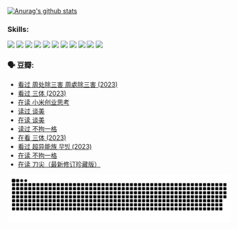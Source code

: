 
[![Anurag's github stats](https://github-readme-stats.vercel.app/api?username=w940853815)](https://github.com/anuraghazra/github-readme-stats)

### Skills:

<code><img height="32" src="https://cdn.jsdelivr.net/npm/simple-icons@v5/icons/python.svg"></code>
<code><img height="32" src="https://cdn.jsdelivr.net/npm/simple-icons@v5/icons/javascript.svg"></code>
<code><img height="32" src="https://cdn.jsdelivr.net/npm/simple-icons@v5/icons/django.svg"></code>
<code><img height="32" src="https://cdn.jsdelivr.net/npm/simple-icons@v5/icons/flask.svg"></code>
<code><img height="32" src="https://cdn.jsdelivr.net/npm/simple-icons@v5/icons/vuetify.svg"></code>
<code><img height="32" src="https://cdn.jsdelivr.net/npm/simple-icons@v5/icons/git.svg"></code>
<code><img height="32" src="https://cdn.jsdelivr.net/npm/simple-icons@v5/icons/docker.svg"></code>
<code><img height="32" src="https://cdn.jsdelivr.net/npm/simple-icons@v5/icons/postgresql.svg"></code>
<code><img height="32" src="https://cdn.jsdelivr.net/npm/simple-icons@v5/icons/elasticsearch.svg"></code>
<code><img height="32" src="https://cdn.jsdelivr.net/npm/simple-icons@v5/icons/macos.svg"></code>
<code><img height="32" src="https://cdn.jsdelivr.net/npm/simple-icons@v5/icons/linux.svg"></code>

### 🗣 豆瓣:

<!-- DOUBAN-ACTIVITIES:START -->
- [看过 周处除三害 周處除三害‎ (2023)](https://www.douban.com/people/136069238/status/4575646701/?_i=13370599)
- [看过 三体‎ (2023)](https://www.douban.com/people/136069238/status/4574263039/?_i=13370599)
- [在读 小米创业思考](https://www.douban.com/people/136069238/status/4572047905/?_i=13370599)
- [读过 谈美](https://www.douban.com/people/136069238/status/4572047629/?_i=13370599)
- [在读 谈美](https://www.douban.com/people/136069238/status/4560861771/?_i=13370599)
- [读过 不拘一格](https://www.douban.com/people/136069238/status/4560861445/?_i=13370599)
- [在看 三体‎ (2023)](https://www.douban.com/people/136069238/status/4558185093/?_i=13370599)
- [看过 超异能族 무빙‎ (2023)](https://www.douban.com/people/136069238/status/4556824186/?_i=13370599)
- [在读 不拘一格](https://www.douban.com/people/136069238/status/4541712161/?_i=13370599)
- [在读 刀尖（最新修订珍藏版）](https://www.douban.com/people/136069238/status/4541711339/?_i=13370599)
<!-- DOUBAN-ACTIVITIES:END -->


![Snake animation](https://raw.githubusercontent.com/w940853815/w940853815/output/github-contribution-grid-snake.svg)

<!--
**w940853815/w940853815** is a ✨ _special_ ✨ repository because its `README.md` (this file) appears on your GitHub profile.

Here are some ideas to get you started:

- 🔭 I’m currently working on ...
- 🌱 I’m currently learning ...
- 👯 I’m looking to collaborate on ...
- 🤔 I’m looking for help with ...
- 💬 Ask me about ...
- 📫 How to reach me: ...
- 😄 Pronouns: ...
- ⚡ Fun fact: ...
-->
